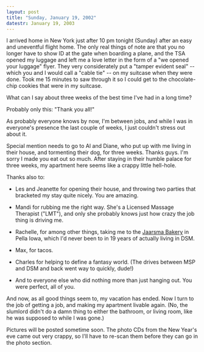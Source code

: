```yaml
---
layout: post
title: "Sunday, January 19, 2002"
datestr: January 19, 2003
---
```


I arrived home in New York just after 10 pm tonight (Sunday) after an easy
and uneventful flight home. The only real things of note are that you no longer
have to show ID at the gate when boarding a plane, and the TSA opened my luggage
and left me a love letter in the form of a &quot;we opened your luggage&quot;
flyer. They very considerately put a &quot;tamper evident seal&quot; -- which
you and I would call a &quot;cable tie&quot; -- on my suitcase when they were
done. Took me 15 minutes to saw through it so I could get to the chocolate-chip
cookies that were in my suitcase.

What can I say about three weeks of the best time I've had in a long time?

Probably only this: &quot;Thank you all!&quot;

As probably everyone knows by now, I'm between jobs, and while I was in everyone's
presence the last couple of weeks, I just couldn't stress out about it.

Special mention needs to go to Al and Diane, who put up with me living in their
house, and tormenting their dog, for three weeks. Thanks guys. I'm sorry I made
you eat out so much. After staying in their humble palace for three weeks, my
apartment here seems like a crappy little hell-hole.

Thanks also to:
<ul>
<li>

Les and Jeanette for opening their house, and throwing two parties that
bracketed my stay quite nicely. You are amazing.
</li>
<li>

Mandi for rubbing me the right way. She's a Licensed Massage Therapist
(&quot;LMT&quot;), and only she probably knows just how crazy the job thing
is driving me.
</li>
<li>

 Rachelle, for among other things, taking me to the <a href="http://www.jaarsmabakery.com/">Jaarsma
Bakery</a> in Pella Iowa, which I'd never been to in 19 years of actually
living in DSM.
</li>
<li>

 Max, for tacos.
</li>
<li>

 Charles for helping to define a fantasy world. (The drives between MSP
and DSM and back went way to quickly, dude!)
</li>
<li>

 And to everyone else who did nothing more than just hanging out. You were
perfect, all of you.
</li>
</ul>

And now, as all good things seem to, my vacation has ended. Now I turn to the
job of getting a job, and making my apartment livable again. (No, the slumlord
didn't do a damn thing to either the bathroom, or living room, like he was supposed
to while I was gone.)

Pictures will be posted sometime soon. The photo CDs from the New Year's eve
came out very crappy, so I'll have to re-scan them before they can go in the
photo section.

